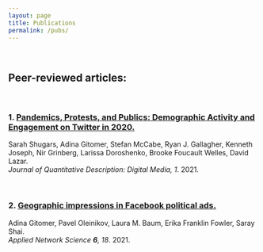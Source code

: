 ```yaml
---
layout: page
title: Publications
permalink: /pubs/
---
```

<br>

## Peer-reviewed articles:
<br> 

### 1. [Pandemics, Protests, and Publics: Demographic Activity and Engagement on Twitter in 2020.](https://doi.org/10.51685/jqd.2021.002) 
Sarah Shugars, Adina Gitomer, Stefan McCabe, Ryan J. Gallagher, Kenneth Joseph, Nir Grinberg, Larissa Doroshenko, Brooke Foucault Welles, David Lazar. \
_Journal of Quantitative Description: Digital Media, 1_. 2021.

<br>

### 2. [Geographic impressions in Facebook political ads.](https://doi.org/10.1007/s41109-020-00350-7) 
Adina Gitomer, Pavel Oleinikov, Laura M. Baum, Erika Franklin Fowler, Saray Shai. \
_Applied Network Science **6**, 18_. 2021. 

